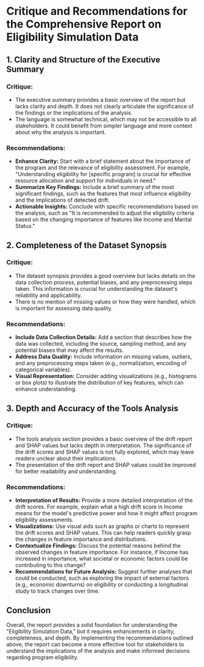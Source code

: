 # Critique and Recommendations for the Comprehensive Report on Eligibility Simulation Data

## 1. Clarity and Structure of the Executive Summary
### Critique:
- The executive summary provides a basic overview of the report but lacks clarity and depth. It does not clearly articulate the significance of the findings or the implications of the analysis.
- The language is somewhat technical, which may not be accessible to all stakeholders. It could benefit from simpler language and more context about why the analysis is important.

### Recommendations:
- **Enhance Clarity:** Start with a brief statement about the importance of the program and the relevance of eligibility assessment. For example, "Understanding eligibility for [specific program] is crucial for effective resource allocation and support for individuals in need."
- **Summarize Key Findings:** Include a brief summary of the most significant findings, such as the features that most influence eligibility and the implications of detected drift.
- **Actionable Insights:** Conclude with specific recommendations based on the analysis, such as "It is recommended to adjust the eligibility criteria based on the changing importance of features like Income and Marital Status."

## 2. Completeness of the Dataset Synopsis
### Critique:
- The dataset synopsis provides a good overview but lacks details on the data collection process, potential biases, and any preprocessing steps taken. This information is crucial for understanding the dataset's reliability and applicability.
- There is no mention of missing values or how they were handled, which is important for assessing data quality.

### Recommendations:
- **Include Data Collection Details:** Add a section that describes how the data was collected, including the source, sampling method, and any potential biases that may affect the results.
- **Address Data Quality:** Include information on missing values, outliers, and any preprocessing steps taken (e.g., normalization, encoding of categorical variables).
- **Visual Representation:** Consider adding visualizations (e.g., histograms or box plots) to illustrate the distribution of key features, which can enhance understanding.

## 3. Depth and Accuracy of the Tools Analysis
### Critique:
- The tools analysis section provides a basic overview of the drift report and SHAP values but lacks depth in interpretation. The significance of the drift scores and SHAP values is not fully explored, which may leave readers unclear about their implications.
- The presentation of the drift report and SHAP values could be improved for better readability and understanding.

### Recommendations:
- **Interpretation of Results:** Provide a more detailed interpretation of the drift scores. For example, explain what a high drift score in Income means for the model's predictive power and how it might affect program eligibility assessments.
- **Visualizations:** Use visual aids such as graphs or charts to represent the drift scores and SHAP values. This can help readers quickly grasp the changes in feature importance and distributions.
- **Contextualize Findings:** Discuss the potential reasons behind the observed changes in feature importance. For instance, if Income has increased in importance, what societal or economic factors could be contributing to this change?
- **Recommendations for Future Analysis:** Suggest further analyses that could be conducted, such as exploring the impact of external factors (e.g., economic downturns) on eligibility or conducting a longitudinal study to track changes over time.

## Conclusion
Overall, the report provides a solid foundation for understanding the "Eligibility Simulation Data," but it requires enhancements in clarity, completeness, and depth. By implementing the recommendations outlined above, the report can become a more effective tool for stakeholders to understand the implications of the analysis and make informed decisions regarding program eligibility.